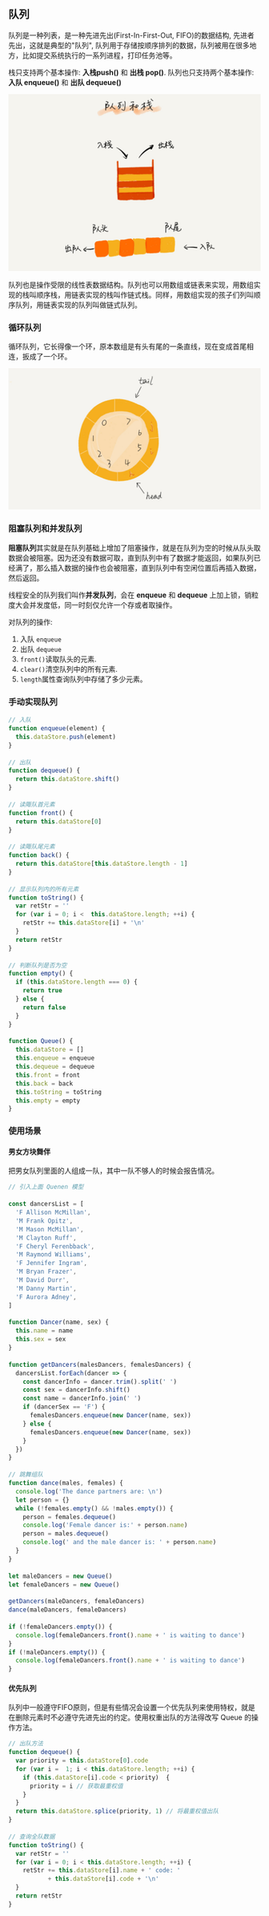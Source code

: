 ## 队列

队列是一种列表，是一种先进先出(First-In-First-Out, FIFO)的数据结构, 先进者先出，这就是典型的"队列", 队列用于存储按顺序排列的数据，队列被用在很多地方，比如提交系统执行的一系列进程，打印任务池等。

栈只支持两个基本操作: **入栈push()** 和 **出栈 pop()**.
队列也只支持两个基本操作: **入队 enqueue()** 和 **出队 dequeue()**

![](./images/9eca53f9b557b1213c5d94b94e9dce3e.jpg)

队列也是操作受限的线性表数据结构。队列也可以用数组或链表来实现，用数组实现的栈叫顺序栈，用链表实现的栈叫作链式栈。同样，用数组实现的孩子们列叫顺序队列，用链表实现的队列叫做链式队列。


### 循环队列

循环队列，它长得像一个环，原本数组是有头有尾的一条直线，现在变成首尾相连，扳成了一个环。

![](./images/58ba37bb4102b87d66dffe7148b0f990.jpg)

### 阻塞队列和并发队列

**阻塞队列**其实就是在队列基础上增加了阻塞操作，就是在队列为空的时候从队头取数据会被阻塞。因为还没有数据可取，直到队列中有了数据才能返回，如果队列已经满了，那么插入数据的操作也会被阻塞，直到队列中有空闲位置后再插入数据，然后返回。

线程安全的队列我们叫作**并发队列**，会在 **enqueue** 和 **dequeue** 上加上锁，销粒度大会并发度低，同一时刻仅允许一个存或者取操作。

对队列的操作:

1. 入队 `enqueue`
2. 出队 `dequeue`
3. `front()`读取队头的元素.
4. `clear()`清空队列中的所有元素.
5. `length`属性查询队列中存储了多少元素。

### 手动实现队列

```js
// 入队
function enqueue(element) {
  this.dataStore.push(element)
}

// 出队
function dequeue() {
  return this.dataStore.shift()
}

// 读陬队首元素
function front() {
  return this.dataStore[0]
}

// 读陬队尾元素
function back() {
  return this.dataStore[this.dataStore.length - 1]
}

// 显示队列内的所有元素
function toString() {
  var retStr = ''
  for (var i = 0; i <  this.dataStore.length; ++i) {
    retStr += this.dataStore[i] + '\n'
  }
  return retStr
}

// 判断队列是否为空
function empty() {
  if (this.dataStore.length === 0) {
    return true
  } else {
    return false
  }
}

function Queue() {
  this.dataStore = []
  this.enqueue = enqueue
  this.dequeue = dequeue
  this.front = front
  this.back = back
  this.toString = toString
  this.empty = empty
}

```

### 使用场景

#### 男女方块舞伴

把男女队列里面的人组成一队，其中一队不够人的时候会报告情况。


```js
// 引入上面 Quenen 模型

const dancersList = [
  'F Allison McMillan',
  'M Frank Opitz',
  'M Mason McMillan',
  'M Clayton Ruff',
  'F Cheryl Ferenbback',
  'M Raymond Williams',
  'F Jennifer Ingram',
  'M Bryan Frazer',
  'M David Durr',
  'M Danny Martin',
  'F Aurora Adney',
]

function Dancer(name, sex) {
  this.name = name
  this.sex = sex
}

function getDancers(malesDancers, femalesDancers) {
  dancersList.forEach(dancer => {
    const dancerInfo = dancer.trim().split(' ')
    const sex = dancerInfo.shift()
    const name = dancerInfo.join(' ')
    if (dancerSex == 'F') {
      femalesDancers.enqueue(new Dancer(name, sex))
    } else {
      femalesDancers.enqueue(new Dancer(name, sex))
    }
  })
}

// 跳舞组队
function dance(males, females) {
  console.log('The dance partners are: \n')
  let person = {}
  while (!females.empty() && !males.empty()) {
    person = females.dequeue()
    console.log('Female dancer is:' + person.name)
    person = males.dequeue()
    console.log(' and the male dancer is: ' + person.name)
  }
}

let maleDancers = new Queue()
let femaleDancers = new Queue()

getDancers(maleDancers, femaleDancers)
dance(maleDancers, femaleDancers)

if (!femaleDancers.empty()) {
  console.log(femaleDancers.front().name + ' is waiting to dance')
}
if (!maleDancers.empty()) {
  console.log(femaleDancers.front().name + ' is waiting to dance')
}
```

#### 优先队列

队列中一般遵守FIFO原则，但是有些情况会设置一个优先队列来使用特权，就是在删除元素时不必遵守先进先出的约定。使用权重出队的方法得改写 Queue 的操作方法。

```js
// 出队方法
function dequeue() {
  var priority = this.dataStore[0].code
  for (var i =  1; i < this.dataStore.length; ++i) {
    if (this.dataStore[i].code < priority)  {
      priority = i // 获取最重权值
    }
  }
  return this.dataStore.splice(priority, 1) // 将最重权值出队 
}

// 查询全队数据
function toString() {
  var retStr = ''
  for (var i = 0; i < this.dataStore.length; ++i) {
    retStr += this.dataStore[i].name + ' code: '
           + this.dataStore[i].code + '\n'
  }
  return retStr
}
```

